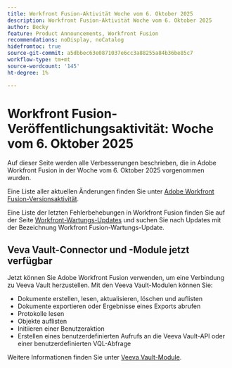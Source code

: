 ```yaml
---
title: Workfront Fusion-Aktivität Woche vom 6. Oktober 2025
description: Workfront Fusion-Aktivität Woche vom 6. Oktober 2025
author: Becky
feature: Product Announcements, Workfront Fusion
recommendations: noDisplay, noCatalog
hidefromtoc: true
source-git-commit: a5dbbec63e0871037e6cc3a88255a84b36be85c7
workflow-type: tm+mt
source-wordcount: '145'
ht-degree: 1%

---
```


# Workfront Fusion-Veröffentlichungsaktivität: Woche vom 6. Oktober 2025

Auf dieser Seite werden alle Verbesserungen beschrieben, die in Adobe Workfront Fusion in der Woche vom 6. Oktober 2025 vorgenommen wurden.

Eine Liste aller aktuellen Änderungen finden Sie unter [Adobe Workfront Fusion-Versionsaktivität](/help/workfront-fusion/fusion-product-releases/fusion-release-activity.md).

Eine Liste der letzten Fehlerbehebungen in Workfront Fusion finden Sie auf der Seite [Workfront-Wartungs-Updates](https://experienceleague.adobe.com/de/docs/workfront-known-issues/releases/current-updates) und suchen Sie nach Updates mit der Bezeichnung Workfront Fusion-Wartungs-Update.


## Veva Vault-Connector und -Module jetzt verfügbar

Jetzt können Sie Adobe Workfront Fusion verwenden, um eine Verbindung zu Veeva Vault herzustellen. Mit den Veeva Vault-Modulen können Sie:

* Dokumente erstellen, lesen, aktualisieren, löschen und auflisten
* Dokumente exportieren oder Ergebnisse eines Exports abrufen
* Protokolle lesen
* Objekte auflisten
* Initiieren einer Benutzeraktion
* Erstellen eines benutzerdefinierten Aufrufs an die Veeva Vault-API oder einer benutzerdefinierten VQL-Abfrage

Weitere Informationen finden Sie unter [Veeva Vault-Module](/help/workfront-fusion/references/apps-and-modules/third-party-connectors/veeva-vault-modules.md).
